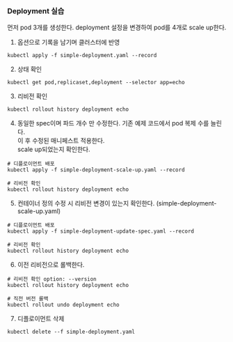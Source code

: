 ### Deployment 실습
먼저 pod 3개를 생성한다.     deployment 설정을 변경하여 pod를 4개로 scale up한다.

1. 옵션으로 기록을 남기며 클러스터에 반영
```
kubectl apply -f simple-deployment.yaml --record
```
2. 상태 확인
```
kubectl get pod,replicaset,deployment --selector app=echo
```

3. 리비전 확인
```
kubectl rollout history deployment echo
```

4. 동일한 spec이며 파드 개수 만 수정한다.
기존 예제 코드에서 pod 복제 수를 늘린다.   
이 후 수정된 매니페스트 적용한다.   
scale up되었는지 확인한다.   
```
# 디플로이먼트 배포
kubectl apply -f simple-deployment-scale-up.yaml --record

# 리비전 확인
kubectl rollout history deployment echo
```

5. 컨테이너 정의 수정 시 리비전 변경이 있는지 확인한다.
(simple-deployment-scale-up.yaml)
```
# 디플로이먼트 배포
kubectl apply -f simple-deployment-update-spec.yaml --record

# 리비전 확인
kubectl rollout history deployment echo
```

6. 이전 리비전으로 롤백한다.
```
# 리비전 확인 option: --version
kubectl rollout history deployment echo

# 직전 버전 롤백
kubectl rollout undo deployment echo
```

7. 디플로이먼트 삭제
```
kubectl delete --f simple-deployment.yaml
```
